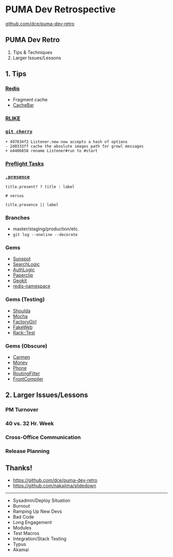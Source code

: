PUMA Dev Retrospective
======================

[github.com/dce/puma-dev-retro][github]

[github]: https://github.com/dce/puma-dev-retro

## PUMA Dev Retro

  1. Tips &amp; Techniques
  2. Larger Issues/Lessons

## 1. Tips

### [Redis][]

  * Fragment cache
  * [CacheBar][]

[redis]: http://redis.io/
[cachebar]: https://github.com/vigetlabs/cachebar

### [RLIKE][] 

[rlike]: http://dev.mysql.com/doc/refman/5.0/en/regexp.html

### [`git cherry`][cherry]

    + 497034f2 Listener.new now accepts a hash of options
    - 2d0333ff cache the absolute images path for growl messages
    + e4406858 rename Listener#run to #start

[cherry]: http://www.kernel.org/pub/software/scm/git/docs/git-cherry.html

### [Preflight Tasks][preflight]

[preflight]: http://www.viget.com/extend/testing-your-codes-text/

### [`.presence`][presence]

    title.present? ? title : label

    # versus

    title.presence || label

[presence]: http://rubyquicktips.com/post/9247085311/directly-access-an-object-if-its-present

### Branches

  * master/staging/production/etc.
  * `git log --oneline --decorate`

### Gems

  * [Sunspot](http://outoftime.github.com/sunspot)
  * [SearchLogic](http://github.com/binarylogic/searchlogic)
  * [AuthLogic](http://github.com/binarylogic/authlogic)
  * [Paperclip](https://github.com/thoughtbot/paperclip)
  * [Geokit](http://github.com/andre/geokit-gem)
  * [redis-namespace](https://github.com/defunkt/redis-namespace)

### Gems (Testing)

  * [Shoulda](https://github.com/thoughtbot/shoulda)
  * [Mocha](http://mocha.rubyforge.org/)
  * [FactoryGirl](https://github.com/thoughtbot/factory_girl)
  * [FakeWeb](http://github.com/chrisk/fakeweb)
  * [Rack::Test](http://github.com/brynary/rack-test)

### Gems (Obscure)

  * [Carmen](https://github.com/jim/carmen)
  * [Money](https://github.com/RubyMoney/money)
  * [Phone](http://github.com/carr/phone)
  * [RoutingFilter](http://github.com/svenfuchs/routing-filter)
  * [FrontCompiler](https://github.com/MadRabbit/frontcompiler)

## 2. Larger Issues/Lessons

### PM Turnover

### 40 vs. 32 Hr. Week

### Cross-Office Communication

### Release Planning

## Thanks!

  * <https://github.com/dce/puma-dev-retro>
  * <https://github.com/nakajima/slidedown>

* * *

  * Sysadmin/Deploy Situation
  * Burnout
  * Ramping Up New Devs
  * Bad Code
  * Long Engagement
  * Modules
  * Test Macros
  * Integration/Stack Testing
  * Typus
  * Akamai
